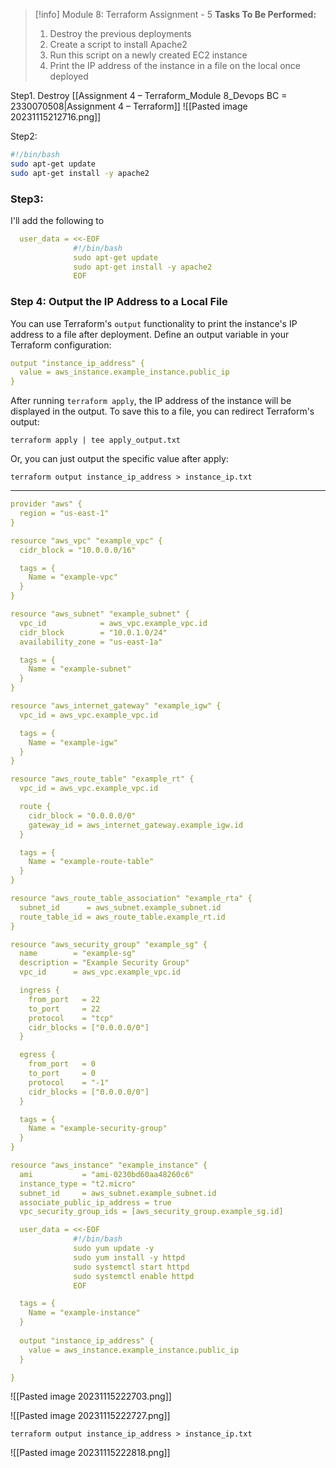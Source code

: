 > [!info] Module 8: Terraform Assignment - 5
> **Tasks To Be Performed:** 
> 1. Destroy the previous deployments 
> 2. Create a script to install Apache2 
> 3. Run this script on a newly created EC2 instance 
> 4. Print the IP address of the instance in a file on the local once deployed


Step1.
Destroy [[Assignment 4 – Terraform_Module 8_Devops BC = 2330070508|Assignment 4 – Terraform]]
![[Pasted image 20231115212716.png]]

Step2:
```bash
#!/bin/bash
sudo apt-get update
sudo apt-get install -y apache2
```

### Step3:
I'll add the following to 
```yaml
  user_data = <<-EOF
              #!/bin/bash
              sudo apt-get update
              sudo apt-get install -y apache2
              EOF
```


### Step 4: Output the IP Address to a Local File

You can use Terraform's `output` functionality to print the instance's IP address to a file after deployment. Define an output variable in your Terraform configuration:

```yaml
output "instance_ip_address" {
  value = aws_instance.example_instance.public_ip
}
```

After running `terraform apply`, the IP address of the instance will be displayed in the output. To save this to a file, you can redirect Terraform's output:
```
terraform apply | tee apply_output.txt
```

Or, you can just output the specific value after apply:
```
terraform output instance_ip_address > instance_ip.txt
```


---

```yaml
provider "aws" {
  region = "us-east-1"
}

resource "aws_vpc" "example_vpc" {
  cidr_block = "10.0.0.0/16"

  tags = {
    Name = "example-vpc"
  }
}

resource "aws_subnet" "example_subnet" {
  vpc_id            = aws_vpc.example_vpc.id
  cidr_block        = "10.0.1.0/24"
  availability_zone = "us-east-1a"

  tags = {
    Name = "example-subnet"
  }
}

resource "aws_internet_gateway" "example_igw" {
  vpc_id = aws_vpc.example_vpc.id

  tags = {
    Name = "example-igw"
  }
}

resource "aws_route_table" "example_rt" {
  vpc_id = aws_vpc.example_vpc.id

  route {
    cidr_block = "0.0.0.0/0"
    gateway_id = aws_internet_gateway.example_igw.id
  }

  tags = {
    Name = "example-route-table"
  }
}

resource "aws_route_table_association" "example_rta" {
  subnet_id      = aws_subnet.example_subnet.id
  route_table_id = aws_route_table.example_rt.id
}

resource "aws_security_group" "example_sg" {
  name        = "example-sg"
  description = "Example Security Group"
  vpc_id      = aws_vpc.example_vpc.id

  ingress {
    from_port   = 22
    to_port     = 22
    protocol    = "tcp"
    cidr_blocks = ["0.0.0.0/0"]
  }

  egress {
    from_port   = 0
    to_port     = 0
    protocol    = "-1"
    cidr_blocks = ["0.0.0.0/0"]
  }

  tags = {
    Name = "example-security-group"
  }
}

resource "aws_instance" "example_instance" {
  ami           = "ami-0230bd60aa48260c6"
  instance_type = "t2.micro"
  subnet_id     = aws_subnet.example_subnet.id
  associate_public_ip_address = true
  vpc_security_group_ids = [aws_security_group.example_sg.id]

  user_data = <<-EOF
              #!/bin/bash
              sudo yum update -y
              sudo yum install -y httpd
              sudo systemctl start httpd
              sudo systemctl enable httpd
              EOF

  tags = {
    Name = "example-instance"
  }
  
  output "instance_ip_address" {
    value = aws_instance.example_instance.public_ip
  }

}
```

![[Pasted image 20231115222703.png]]

![[Pasted image 20231115222727.png]]


```
terraform output instance_ip_address > instance_ip.txt
```
![[Pasted image 20231115222818.png]]


